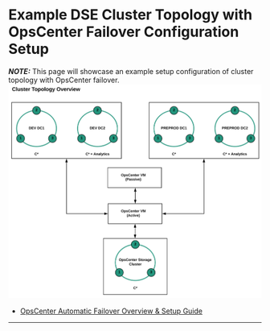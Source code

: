 # Example DSE Cluster Topology with OpsCenter Failover Configuration Setup

**_NOTE:_** This page will showcase an example setup configuration of cluster topology with OpsCenter failover.
![alt text](../images/dse_opscenter_cluster_topology.png "Example DSE Cluster Topology with OpsCenter Failover Configuration Setup")

* [OpsCenter Automatic Failover Overview & Setup Guide](https://docs.datastax.com/en/opscenter/6.8/opsc/configure/configFailover.html)
---